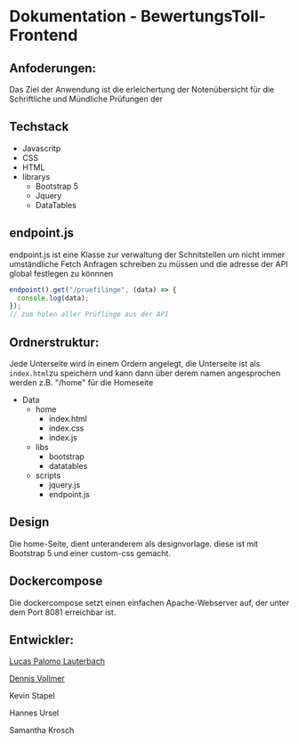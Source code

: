 # Dokumentation - BewertungsToll-Frontend

## Anfoderungen:

Das Ziel der Anwendung ist die erleichertung der Notenübersicht für die Schriftliche und Mündliche Prüfungen der

## Techstack

- Javascritp
- CSS
- HTML
- librarys
  - Bootstrap 5
  - Jquery
  - DataTables

## endpoint.js

endpoint.js ist eine Klasse zur verwaltung der Schnitstellen um nicht immer umständliche Fetch Anfragen schreiben zu müssen und die adresse der API global festlegen zu könnnen

```js
endpoint().get("/pruefilinge", (data) => {
  console.log(data);
});
// zum holen aller Prüflinge aus der API
```

## Ordnerstruktur:

Jede Unterseite wird in einem Ordern angelegt, die Unterseite ist als `index.html`zu speichern und kann dann über
derem namen angesprochen werden z.B. "/home"
für die Homeseite

- Data
  - home
    - index.html
    - index.css
    - index.js
  - libs
    - bootstrap
    - datatables
  - scripts
    - jquery.js
    - endpoint.js

## Design

Die home-Seite, dient unteranderem als designvorlage.
diese ist mit Bootstrap 5 und einer custom-css gemacht.

## Dockercompose

Die dockercompose setzt einen einfachen Apache-Webserver auf, der unter dem Port 8081 erreichbar ist.

## Entwickler:

[Lucas Palomo Lauterbach](https://github.com/lucaspalomodevelop/)

[Dennis Vollmer](https://github.com/ntaadennis)

Kevin Stapel

Hannes Ursel

Samantha Krosch
